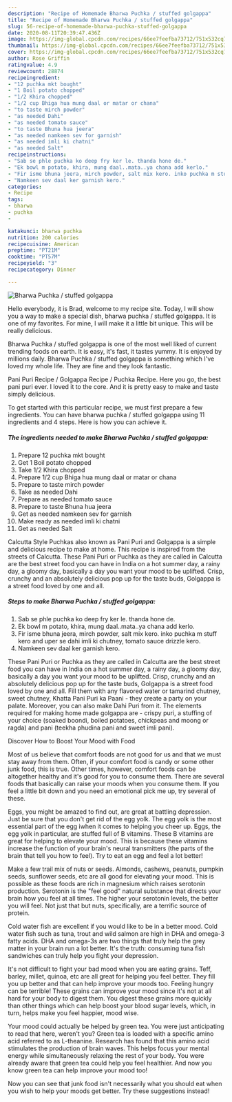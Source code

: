 ```yaml
---
description: "Recipe of Homemade Bharwa Puchka / stuffed golgappa"
title: "Recipe of Homemade Bharwa Puchka / stuffed golgappa"
slug: 56-recipe-of-homemade-bharwa-puchka-stuffed-golgappa
date: 2020-08-11T20:39:47.436Z
image: https://img-global.cpcdn.com/recipes/66ee7feefba73712/751x532cq70/bharwa-puchka-stuffed-golgappa-recipe-main-photo.jpg
thumbnail: https://img-global.cpcdn.com/recipes/66ee7feefba73712/751x532cq70/bharwa-puchka-stuffed-golgappa-recipe-main-photo.jpg
cover: https://img-global.cpcdn.com/recipes/66ee7feefba73712/751x532cq70/bharwa-puchka-stuffed-golgappa-recipe-main-photo.jpg
author: Rose Griffin
ratingvalue: 4.9
reviewcount: 28874
recipeingredient:
- "12 puchka mkt bought"
- "1 Boil potato chopped"
- "1/2 Khira chopped"
- "1/2 cup Bhiga hua mung daal or matar or chana"
- "to taste mirch powder"
- "as needed Dahi"
- "as needed tomato sauce"
- "to taste Bhuna hua jeera"
- "as needed namkeen sev for garnish"
- "as needed imli ki chatni"
- "as needed Salt"
recipeinstructions:
- "Sab se phle puchka ko deep fry ker le. thanda hone de."
- "Ek bowl m potato, khira, mung daal..mata..ya chana add kerlo."
- "Fir isme bhuna jeera, mirch powder, salt mix kero. inko puchka m stuff kero and uper se dahi imli ki chutney, tomato sauce drizzle kero."
- "Namkeen sev daal ker garnish kero."
categories:
- Recipe
tags:
- bharwa
- puchka
- 

katakunci: bharwa puchka  
nutrition: 200 calories
recipecuisine: American
preptime: "PT21M"
cooktime: "PT57M"
recipeyield: "3"
recipecategory: Dinner

---
```



![Bharwa Puchka / stuffed golgappa](https://img-global.cpcdn.com/recipes/66ee7feefba73712/751x532cq70/bharwa-puchka-stuffed-golgappa-recipe-main-photo.jpg)

Hello everybody, it is Brad, welcome to my recipe site. Today, I will show you a way to make a special dish, bharwa puchka / stuffed golgappa. It is one of my favorites. For mine, I will make it a little bit unique. This will be really delicious.

Bharwa Puchka / stuffed golgappa is one of the most well liked of current trending foods on earth. It is easy, it's fast, it tastes yummy. It is enjoyed by millions daily. Bharwa Puchka / stuffed golgappa is something which I've loved my whole life. They are fine and they look fantastic.

Pani Puri Recipe / Golgappa Recipe / Puchka Recipe. Here you go, the best pani puri ever. I loved it to the core. And it is pretty easy to make and taste simply delicious.


To get started with this particular recipe, we must first prepare a few ingredients. You can have bharwa puchka / stuffed golgappa using 11 ingredients and 4 steps. Here is how you can achieve it.

<!--inarticleads1-->

##### The ingredients needed to make Bharwa Puchka / stuffed golgappa:

1. Prepare 12 puchka mkt bought
1. Get 1 Boil potato chopped
1. Take 1/2 Khira chopped
1. Prepare 1/2 cup Bhiga hua mung daal or matar or chana
1. Prepare to taste mirch powder
1. Take as needed Dahi
1. Prepare as needed tomato sauce
1. Prepare to taste Bhuna hua jeera
1. Get as needed namkeen sev for garnish
1. Make ready as needed imli ki chatni
1. Get as needed Salt


Calcutta Style Puchkas also known as Pani Puri and Golgappa is a simple and delicious recipe to make at home. This recipe is inspired from the streets of Calcutta. These Pani Puri or Puchka as they are called in Calcutta are the best street food you can have in India on a hot summer day, a rainy day, a gloomy day, basically a day you want your mood to be uplifted. Crisp, crunchy and an absolutely delicious pop up for the taste buds, Golgappa is a street food loved by one and all. 

<!--inarticleads2-->

##### Steps to make Bharwa Puchka / stuffed golgappa:

1. Sab se phle puchka ko deep fry ker le. thanda hone de.
1. Ek bowl m potato, khira, mung daal..mata..ya chana add kerlo.
1. Fir isme bhuna jeera, mirch powder, salt mix kero. inko puchka m stuff kero and uper se dahi imli ki chutney, tomato sauce drizzle kero.
1. Namkeen sev daal ker garnish kero.


These Pani Puri or Puchka as they are called in Calcutta are the best street food you can have in India on a hot summer day, a rainy day, a gloomy day, basically a day you want your mood to be uplifted. Crisp, crunchy and an absolutely delicious pop up for the taste buds, Golgappa is a street food loved by one and all. Fill them with any flavored water or tamarind chutney, sweet chutney, Khatta Pani Puri ka Paani - they create a party on your palate. Moreover, you can also make Dahi Puri from it. The elements required for making home made golgappa are - crispy puri, a stuffing of your choice (soaked boondi, boiled potatoes, chickpeas and moong or ragda) and pani (teekha phudina pani and sweet imli pani). 

Discover How to Boost Your Mood with Food


Most of us believe that comfort foods are not good for us and that we must stay away from them. Often, if your comfort food is candy or some other junk food, this is true. Other times, however, comfort foods can be altogether healthy and it's good for you to consume them. There are several foods that basically can raise your moods when you consume them. If you feel a little bit down and you need an emotional pick me up, try several of these.

Eggs, you might be amazed to find out, are great at battling depression. Just be sure that you don't get rid of the egg yolk. The egg yolk is the most essential part of the egg iwhen it comes to helping you cheer up. Eggs, the egg yolk in particular, are stuffed full of B vitamins. These B vitamins are great for helping to elevate your mood. This is because these vitamins increase the function of your brain's neural transmitters (the parts of the brain that tell you how to feel). Try to eat an egg and feel a lot better!

Make a few trail mix of nuts or seeds. Almonds, cashews, peanuts, pumpkin seeds, sunflower seeds, etc are all good for elevating your mood. This is possible as these foods are rich in magnesium which raises serotonin production. Serotonin is the "feel good" natural substance that directs your brain how you feel at all times. The higher your serotonin levels, the better you will feel. Not just that but nuts, specifically, are a terrific source of protein.

Cold water fish are excellent if you would like to be in a better mood. Cold water fish such as tuna, trout and wild salmon are high in DHA and omega-3 fatty acids. DHA and omega-3s are two things that truly help the grey matter in your brain run a lot better. It's the truth: consuming tuna fish sandwiches can truly help you fight your depression. 

It's not difficult to fight your bad mood when you are eating grains. Teff, barley, millet, quinoa, etc are all great for helping you feel better. They fill you up better and that can help improve your moods too. Feeling hungry can be terrible! These grains can improve your mood since it's not at all hard for your body to digest them. You digest these grains more quickly than other things which can help boost your blood sugar levels, which, in turn, helps make you feel happier, mood wise.

Your mood could actually be helped by green tea. You were just anticipating to read that here, weren't you? Green tea is loaded with a specific amino acid referred to as L-theanine. Research has found that this amino acid stimulates the production of brain waves. This helps focus your mental energy while simultaneously relaxing the rest of your body. You were already aware that green tea could help you feel healthier. And now you know green tea can help improve your mood too!

Now you can see that junk food isn't necessarily what you should eat when you wish to help your moods get better. Try  these suggestions  instead!

